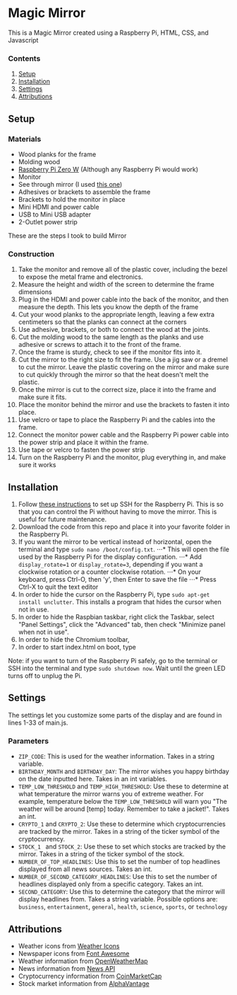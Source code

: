# Magic Mirror
This is a Magic Mirror created using a Raspberry Pi, HTML, CSS, and Javascript

### Contents
1. [Setup](##Setup)
2. [Installation](##Installation)
3. [Settings](##Settings)
4. [Attributions](##Attributions)

## Setup

### Materials
* Wood planks for the frame
* Molding wood
* [Raspberry Pi Zero W](https://www.raspberrypi.org/) (Although any Raspberry Pi would work)
* Monitor
* See through mirror (I used [this one](https://www.amazon.com/gp/product/B01G4MQ3WQ/ref=oh_aui_detailpage_o06_s01?ie=UTF8&psc=1))
* Adhesives or brackets to assemble the frame
* Brackets to hold the monitor in place
* Mini HDMI and power cable
* USB to Mini USB adapter
* 2-Outlet power strip

These are the steps I took to build Mirror
### Construction
1. Take the monitor and remove all of the plastic cover, including the bezel to expose the metal frame and electronics.
2. Measure the height and width of the screen to determine the frame dimensions
3. Plug in the HDMI and power cable into the back of the monitor, and then measure the depth. This lets you know the depth of the frame
4. Cut your wood planks to the appropriate length, leaving a few extra centimeters so that the planks can connect at the corners
5. Use adhesive, brackets, or both to connect the wood at the joints.
6. Cut the molding wood to the same length as the planks and use adhesive or screws to attach it to the front of the frame.
7. Once the frame is sturdy, check to see if the monitor fits into it.
8. Cut the mirror to the right size to fit the frame. Use a jig saw or a dremel to cut the mirror. Leave the plastic covering on the mirror and make sure to cut quickly through the mirror so that the heat doesn't melt the plastic.
9. Once the mirror is cut to the correct size, place it into the frame and make sure it fits.
10. Place the monitor behind the mirror and use the brackets to fasten it into place.
11. Use velcro or tape to place the Raspberry Pi and the cables into the frame.
12. Connect the monitor power cable and the Raspberry Pi power cable into the power strip and place it within the frame.
13. Use tape or velcro to fasten the power strip
14. Turn on the Raspberry Pi and the monitor, plug everything in, and make sure it works

## Installation
1. Follow [these instructions](https://www.raspberrypi.org/documentation/remote-access/ssh/) to set up SSH for the Raspberry Pi. This is so that you can control the Pi without having to move the mirror. This is useful for future maintenance.
2. Download the code from this repo and place it into your favorite folder in the Raspberry Pi.
3. If you want the mirror to be vertical instead of horizontal, open the terminal and type `sudo nano /boot/config.txt`. 
⋅⋅⋅* This will open the file used by the Raspberry Pi for the display configuration. 
⋅⋅⋅* Add `display_rotate=1` or `display_rotate=3`, depending if you want a clockwise rotation or a counter clockwise rotation. 
⋅⋅⋅* On your keyboard, press Ctrl-O, then 'y', then Enter to save the file
⋅⋅⋅* Press Ctrl-X to quit the text editor
4. In order to hide the cursor on the Raspberry Pi, type `sudo apt-get install unclutter`. This installs a program that hides the cursor when not in use.
5. In order to hide the Raspbian taskbar, right click the Taskbar, select "Panel Settings", click the "Advanced" tab, then check "Minimize panel when not in use".
6. In order to hide the Chromium toolbar, 
7. In order to start index.html on boot, type

Note: if you want to turn of the Raspberry Pi safely, go to the terminal or SSH into the terminal and type `sudo shutdown now`. Wait until the green LED turns off to unplug the Pi. 

## Settings
The settings let you customize some parts of the display and are found in lines 1-33 of main.js.
### Parameters
* `ZIP_CODE`: This is used for the weather information. Takes in a string variable.
* `BIRTHDAY_MONTH` and `BIRTHDAY_DAY`: The mirror wishes you happy birthday on the date inputted here. Takes in an int variables.
* `TEMP_LOW_THRESHOLD` and `TEMP_HIGH_THRESHOLD`: Use these to determine at what temperature the mirror warns you of extreme weather. For example, temperature below the `TEMP_LOW_THRESHOLD` will warn you "The weather will be around [temp] today. Remember to take a jacket!". Takes an int.
* `CRYPTO_1` and `CRYPTO_2`: Use these to determine which cryptocurrencies are tracked by the mirror. Takes in a string of the ticker symbol of the cryptocurrency.
* `STOCK_1 ` and `STOCK_2`: Use these to set which stocks are tracked by the mirror. Takes in a string of the ticker symbol of the stock.
* `NUMBER_OF_TOP_HEADLINES`: Use this to set the number of top headlines displayed from all news sources. Takes an int.
* `NUMBER_OF_SECOND_CATEGORY_HEADLINES`: Use this to set the number of headlines displayed only from a specific category. Takes an int.
* `SECOND_CATEGORY`: Use this to determine the category that the mirror will display headlines from. Takes a string variable. Possible options are: `business`, `entertainment`, `general`, `health`, `science`, `sports`, or `technology`

## Attributions
* Weather icons from [Weather Icons](http://erikflowers.github.io/weather-icons/)
* Newspaper icons from [Font Awesome](https://fontawesome.com/)
* Weather information from [OpenWeatherMap](https://openweathermap.org/)
* News information from [News API](https://newsapi.org/)
* Cryptocurrency information from [CoinMarketCap](https://coinmarketcap.com/)
* Stock market information from [AlphaVantage](https://www.alphavantage.co/)
